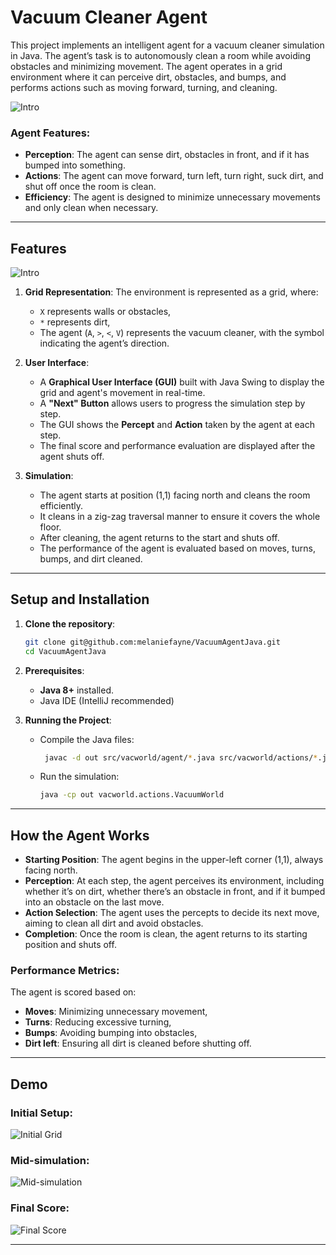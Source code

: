 # Vacuum Cleaner Agent

This project implements an intelligent agent for a vacuum cleaner simulation in Java. The agent’s task is to autonomously clean a room while avoiding obstacles and minimizing movement. The agent operates in a grid environment where it can perceive dirt, obstacles, and bumps, and performs actions such as moving forward, turning, and cleaning.

![Intro](src/assets/play.gif)

### Agent Features:
- **Perception**: The agent can sense dirt, obstacles in front, and if it has bumped into something.
- **Actions**: The agent can move forward, turn left, turn right, suck dirt, and shut off once the room is clean.
- **Efficiency**: The agent is designed to minimize unnecessary movements and only clean when necessary.

---

## Features

![Intro](src/assets/intro.png)

1. **Grid Representation**: The environment is represented as a grid, where:
    - `X` represents walls or obstacles,
    - `*` represents dirt,
    - The agent (`A`, `>`, `<`, `V`) represents the vacuum cleaner, with the symbol indicating the agent’s direction.

2. **User Interface**:
    - A **Graphical User Interface (GUI)** built with Java Swing to display the grid and agent's movement in real-time.
    - A **"Next" Button** allows users to progress the simulation step by step.
    - The GUI shows the **Percept** and **Action** taken by the agent at each step.
    - The final score and performance evaluation are displayed after the agent shuts off.

3. **Simulation**:
    - The agent starts at position (1,1) facing north and cleans the room efficiently.
    - It cleans in a zig-zag traversal manner to ensure it covers the whole floor.
    - After cleaning, the agent returns to the start and shuts off.
    - The performance of the agent is evaluated based on moves, turns, bumps, and dirt cleaned.

---

## Setup and Installation

1. **Clone the repository**:
   ```bash
   git clone git@github.com:melaniefayne/VacuumAgentJava.git
   cd VacuumAgentJava
   ```

2. **Prerequisites**:
    - **Java 8+** installed.
    - Java IDE (IntelliJ recommended)

3. **Running the Project**:
    - Compile the Java files:
      ```bash
       javac -d out src/vacworld/agent/*.java src/vacworld/actions/*.java src/vacworld/*.java
      ```
    - Run the simulation:
      ```bash
      java -cp out vacworld.actions.VacuumWorld 
      ```

---

## How the Agent Works

- **Starting Position**: The agent begins in the upper-left corner (1,1), always facing north.
- **Perception**: At each step, the agent perceives its environment, including whether it’s on dirt, whether there’s an obstacle in front, and if it bumped into an obstacle on the last move.
- **Action Selection**: The agent uses the percepts to decide its next move, aiming to clean all dirt and avoid obstacles.
- **Completion**: Once the room is clean, the agent returns to its starting position and shuts off.

### Performance Metrics:
The agent is scored based on:
- **Moves**: Minimizing unnecessary movement,
- **Turns**: Reducing excessive turning,
- **Bumps**: Avoiding bumping into obstacles,
- **Dirt left**: Ensuring all dirt is cleaned before shutting off.

---

## Demo

### Initial Setup:
![Initial Grid](src/assets/initial.png)

### Mid-simulation:
![Mid-simulation](src/assets/action.png)

### Final Score:
![Final Score](src/assets/end.png)

---
